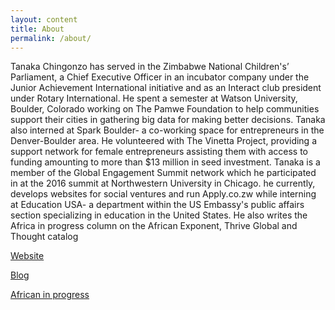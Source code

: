 ```yaml
---
layout: content
title: About
permalink: /about/
---
```

Tanaka Chingonzo has served in the Zimbabwe National Children's’ Parliament, a Chief Executive Officer in an incubator company under the Junior Achievement International initiative and as an Interact club president under Rotary International. He spent a semester at Watson University, Boulder, Colorado working on The Pamwe Foundation to help communities support their cities in gathering big data for making better decisions. Tanaka also interned at Spark Boulder- a co-working space for entrepreneurs in the Denver-Boulder area. He volunteered with The Vinetta Project, providing a support network for female entrepreneurs assisting them with access to funding amounting to more than $13 million in seed investment. Tanaka is a member of the Global Engagement Summit network which he participated in at the 2016 summit at Northwestern University in Chicago. he currently, develops websites for social ventures and run Apply.co.zw while interning at Education USA- a department within the US Embassy's public affairs section specializing in education in the United States. He also writes the Africa in progress column on the African Exponent, Thrive Global and Thought catalog

[Website](http://tanaka.co.zw/)

[Blog](http://tanaka.co.zw/blog/)

[African in progress](https://www.africanexponent.com/profile/tanakachingonzo)
